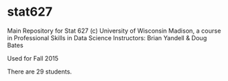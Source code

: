 # stat627
Main Repository for Stat 627 (c) University of Wisconsin Madison, a course in Professional Skills in Data Science
Instructors: Brian Yandell & Doug Bates

Used for Fall 2015

There are 29 students.
